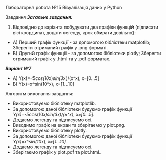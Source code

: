 Лабораторна робота №15
Візуалізація даних у Python

Завдання
***Загальне завдання:***

1. Відповідно до варіанта побудувати два графіки функцій (підписати вісі координат, додати легенду, крок обирати довільно):
 - А) Перший графік функції - за допомогою бібліотеки matplotlib; Зберегти отриманий графік у .png форматі.
 - Б) Другий графік функції – за допомогою бібліотеки plotly; Зберегти отриманий графік у .html та у .pdf форматах.

***Варіант №7***
- А) Y(x)=-5*cos(10*x)*sin(3*x)/(x^x), x=[0...5]
- Б) Y(x)=x^sin(10*x), x=[1...10]


Алгоритм виконання завдання:
- Використовуємо бібліотеку matplotlib.
- За допомогою даної бібліотеки будуємо графік функції *Y(x)=-5*cos(10*x)*sin(3*x)/(x^x)*, *x=[0...5]*.  
- Додаємо легенду та підписуємо осі.
- Виводимо графік на екран та зберігаємо у plot.png.
- Використовуємо бібліотеку plotly.
- За допомогою даної бібліотеки будуємо графік функції *Y(x)=x^sin(10*x), *x=[1...10]*.
- Додаємо легенду та підписуємо осі.
- Зберігаємо графік у plot.pdf та plot.html.
